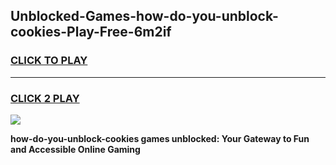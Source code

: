 
## Unblocked-Games-how-do-you-unblock-cookies-Play-Free-6m2if
<h3>
<a href="https://premium76.site?title=how-do-you-unblock-cookies&ref=20M">CLICK TO PLAY</a></h3>
<hr>

<h3>
<a href="https://premium76.site?title=how-do-you-unblock-cookies&ref=20M">CLICK 2 PLAY</a>
  
</h3>

<a href="https://premium76.site?title=how-do-you-unblock-cookies&ref=19M"><img src="https://clearcache.store/games.png"></a>


**how-do-you-unblock-cookies games unblocked: Your Gateway to Fun and Accessible Online Gaming**
